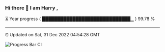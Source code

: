 ### Hi there 👋 I am Harry , 

⏳ Year progress { █████████████████████████████▁ } 99.78 %

---

⏰ Updated on Sat, 31 Dec 2022 04:54:28 GMT

![Progress Bar CI](https://github.com/duykhang68/duykhang68/workflows/Progress%20Bar%20CI/badge.svg)
